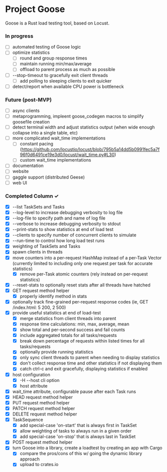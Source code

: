 # Project Goose

Goose is a Rust load testing tool, based on Locust.

### In progress

- [ ] automated testing of Goose logic
- [ ] optimize statistics
  - [ ] round and group response times
  - [ ] maintain running min/max/average
  - [ ] offload to parent process as much as possible
- [ ] --stop-timeout to gracefully exit client threads
  - [ ] add polling to sleeping clients to exit quicker
- [ ] detect/report when available CPU power is bottleneck

### Future (post-MVP)

- [ ] async clients
- [ ] metaprogramming, impleent goose_codegen macros to simplify goosefile creation  
- [ ] detect terminal width and adjust statistics output (when wide enough collapse into a single table, etc)  
- [ ] more complicated wait_time implementations  
  - [ ] constant pacing (https://github.com/locustio/locust/blob/795b5a14dd5b0991fec5a7f96f0d6491ce19e3d0/locust/wait_time.py#L30)  
  - [ ] custom wait_time implementations  
- [ ] documentation  
- [ ] website  
- [ ] gaggle support (distributed Geese)  
- [ ] web UI  

### Completed Column ✓

- [x] --list TaskSets and Tasks  
- [x] --log-level to increase debugging verbosity to log file  
- [x] --log-file to specify path and name of log file  
- [x] --verbose to increase debugging verbosity to stdout  
- [x] --print-stats to show statistics at end of load test  
- [x] --clients to specify number of concurrent clients to simulate  
- [x] --run-time to control how long load test runs  
- [x] weighting of TaskSets and Tasks  
- [x] spawn clients in threads  
- [x] move counters into a per-request HashMap instead of a per-Task Vector (currently limited to including only one request per task for accurate statistics)  
  - [x] remove per-Task atomic counters (rely instead on per-request statistics)  
- [x] --reset-stats to optionally reset stats after all threads have hatched  
- [x] GET request method helper  
  - [x] properly identify method in stats  
- [x] optionally track fine-grained per-request response codes (ie, GET /index.html: 5 200, 2 500)  
- [x] provide useful statistics at end of load-test  
  - [x] merge statistics from client threads into parent  
  - [x] response time calculations: min, max, average, mean  
  - [x] show total and per-second success and fail counts  
  - [x] include aggregated totals for all tasks/requests  
  - [x] break down percentage of requests within listed times for all tasks/requests  
  - [x] optionally provide running statistics  
  - [x] only sync client threads to parent when needing to display statistics  
  - [x] don't collect response time and other statistics if not displaying them  
  - [x] catch ctrl-c and exit gracefully, displaying statistics if enabled  
- [x] host configuration  
  - [x] -H --host cli option  
  - [x] host attribute  
- [x] wait_time attribute, configurable pause after each Task runs  
- [x] HEAD request method helper  
- [x] PUT request method helper  
- [x] PATCH request method helper  
- [x] DELETE request method helper  
- [x] TaskSequence  
  - [x] add special-case 'on-start' that is always first in TaskSet  
  - [x] allow weighting of tasks to always run in a given order  
  - [x] add special-case 'on-stop' that is always last in TaskSet  
- [x] POST request method helper  
- [x] turn Goose into a library, create a loadtest by creating an app with Cargo  
  - [x] compare the pros/cons of this w/ going the dynamic library approach  
  - [x] upload to crates.io
